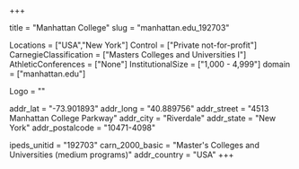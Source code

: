 
+++

title = "Manhattan College"
slug = "manhattan.edu_192703"

Locations = ["USA","New York"]
Control = ["Private not-for-profit"]
CarnegieClassification = ["Masters Colleges and Universities I"]
AthleticConferences = ["None"]
InstitutionalSize = ["1,000 - 4,999"]
domain = ["manhattan.edu"]

Logo = ""

addr_lat = "-73.901893"
addr_long = "40.889756"
addr_street = "4513 Manhattan College Parkway"
addr_city = "Riverdale"
addr_state = "New York"
addr_postalcode = "10471-4098"

ipeds_unitid = "192703"
carn_2000_basic = "Master's Colleges and Universities (medium programs)"
addr_country = "USA"
+++
    
